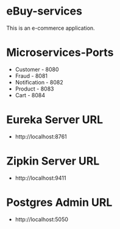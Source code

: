 # eBuy-services
This is an e-commerce application.

# Microservices-Ports
- Customer - 8080
- Fraud - 8081
- Notification - 8082
- Product - 8083
- Cart - 8084

# Eureka Server URL
- http://localhost:8761

# Zipkin Server URL
- http://localhost:9411

# Postgres Admin URL
- http://localhost:5050